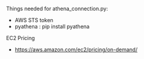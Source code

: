Things needed for athena_connection.py:

* AWS STS token
* pyathena : pip install pyathena

EC2 Pricing
* https://aws.amazon.com/ec2/pricing/on-demand/
